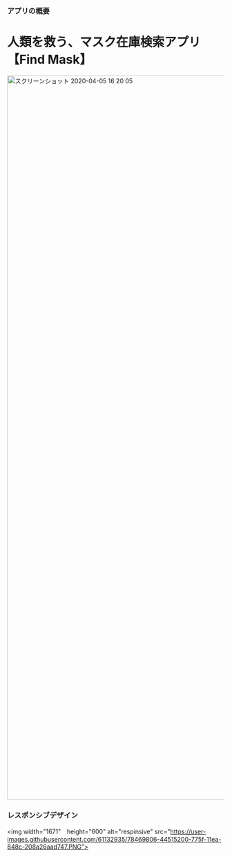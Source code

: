 ### アプリの概要

# 人類を救う、マスク在庫検索アプリ【Find Mask】
<img width="1671" alt="スクリーンショット 2020-04-05 16 20 05" src="https://user-images.githubusercontent.com/61132935/78469166-87a8c200-7759-11ea-8ea8-c04be4b54a6e.png">

### レスポンシブデザイン
<img width="1671"　height="600" alt="respinsive" src="https://user-images.githubusercontent.com/61132935/78469806-44515200-775f-11ea-848c-208a26aad747.PNG">
